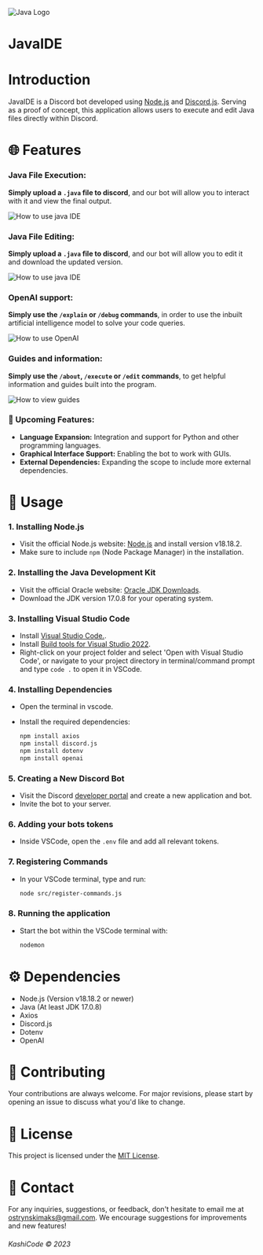 ![Java Logo](https://i.imgur.com/D1Qwyww.png)

# JavaIDE

# Introduction
JavaIDE is a Discord bot developed using [Node.js](https://nodejs.org/) and [Discord.js](https://discord.js.org/). Serving as a proof of concept, this application allows users to execute and edit Java files directly within Discord.

# 🌐 Features

### Java File Execution:
**Simply upload a `.java` file to discord**, and our bot will allow you to interact with it and view the final output.


![How to use java IDE](https://i.imgur.com/qK5fL96.gif)

### Java File Editing:
**Simply upload a `.java` file to discord**, and our bot will allow you to edit it and download the updated version.

![How to use java IDE](https://i.imgur.com/v55EY8P.gif)

### OpenAI support:
**Simply use the `/explain` or `/debug` commands**, in order to use the inbuilt artificial intelligence model to solve your code queries.


![How to use OpenAI](https://i.imgur.com/E9vQ29I.gif)

### Guides and information:
**Simply use the `/about`, `/execute` or `/edit` commands**, to get helpful information and guides built into the program.


![How to view guides](https://i.imgur.com/YrqVxEG.gif)


### 🚀 Upcoming Features:
- **Language Expansion:** Integration and support for Python and other programming languages.
- **Graphical Interface Support:** Enabling the bot to work with GUIs.
- **External Dependencies:** Expanding the scope to include more external dependencies.

# 📌 Usage

### 1. Installing Node.js

- Visit the official Node.js website: [Node.js](https://nodejs.org/) and install version v18.18.2.
-  Make sure to include `npm` (Node Package Manager) in the installation.

### 2. Installing the Java Development Kit

- Visit the official Oracle website: [Oracle JDK Downloads](https://www.oracle.com/java/technologies/javase-jdk15-downloads.html).
- Download the JDK version 17.0.8 for your operating system.

### 3. Installing Visual Studio Code

- Install [Visual Studio Code.](https://code.visualstudio.com/).
- Install [Build tools for Visual Studio 2022](https://visualstudio.microsoft.com/downloads/?q=build+tools).
- Right-click on your project folder and select 'Open with Visual Studio Code', or navigate to your project directory in terminal/command prompt and type `code .` to open it in VSCode.

### 4. Installing Dependencies

- Open the terminal in vscode.
- Install the required dependencies:

   ```bash
   npm install axios
   npm install discord.js
   npm install dotenv
   npm install openai
   ```

### 5. Creating a New Discord Bot

- Visit the Discord [developer portal](https://discord.com/developers/applications) and create a new application and bot.
- Invite the bot to your server.


### 6. Adding your bots tokens

- Inside VSCode, open the `.env` file and add all relevant tokens.

### 7. Registering Commands

- In your VSCode terminal, type and run:
  
     ```bash
     node src/register-commands.js
     ```

### 8. Running the application

- Start the bot within the VSCode terminal with:

     ```bash
     nodemon
     ```

# ⚙ Dependencies
- Node.js (Version v18.18.2 or newer)
- Java (At least JDK 17.0.8)
- Axios
- Discord.js
- Dotenv
- OpenAI

# 📝 Contributing
Your contributions are always welcome. For major revisions, please start by opening an issue to discuss what you'd like to change.

# 📜 License
This project is licensed under the [MIT License](https://opensource.org/licenses/MIT).

# 💼 Contact
For any inquiries, suggestions, or feedback, don't hesitate to email me at [ostrynskimaks@gmail.com](mailto:ostrynskimaks@gmail.com).
We encourage suggestions for improvements and new features!

###### KashiCode © 2023








